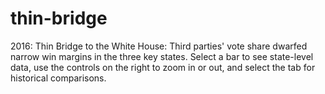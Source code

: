# thin-bridge
2016: Thin Bridge to the White House: Third parties' vote share dwarfed narrow win margins in the three key states. Select a bar to see state-level data, use the controls on the right to zoom in or out, and select the tab for historical comparisons.
